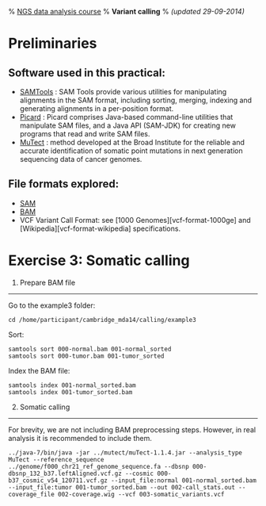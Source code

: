 % [NGS data analysis course](http://ngscourse.github.io/)
% __Variant calling__
% _(updated 29-09-2014)_

<!-- COMMON LINKS HERE -->

[SAMTools]: http://samtools.sourceforge.net/ "samtools"
[Picard]: http://picard.sourceforge.net/ "Picard"
[MuTect]: http://www.broadinstitute.org/cancer/cga/mutect_download "MuTect"

Preliminaries
================================================================================

Software used in this practical:
--------------------------------

- [SAMTools] : SAM Tools provide various utilities for manipulating alignments in the SAM format, including sorting, merging, indexing and generating alignments in a per-position format.
- [Picard] : Picard comprises Java-based command-line utilities that manipulate SAM files, and a Java API (SAM-JDK) for creating new programs that read and write SAM files.
- [MuTect] : method developed at the Broad Institute for the reliable and accurate identification of somatic point mutations in next generation sequencing data of cancer genomes.


File formats explored:
----------------------

- [SAM](http://samtools.sourceforge.net/SAMv1.pdf)
- [BAM](http://www.broadinstitute.org/igv/bam)
- VCF Variant Call Format: see [1000 Genomes][vcf-format-1000ge] and [Wikipedia][vcf-format-wikipedia] specifications.


Exercise 3: Somatic calling
================================================================================

1. Prepare BAM file
--------------------------------------------------------------------------------

Go to the example3 folder:

    cd /home/participant/cambridge_mda14/calling/example3

Sort:

    samtools sort 000-normal.bam 001-normal_sorted
    samtools sort 000-tumor.bam 001-tumor_sorted

Index the BAM file:

    samtools index 001-normal_sorted.bam
    samtools index 001-tumor_sorted.bam


2. Somatic calling
--------------------------------------------------------------------------------

For brevity, we are not including BAM preprocessing steps. However, in real analysis it is recommended to include them.

    ../java-7/bin/java -jar ../mutect/muTect-1.1.4.jar --analysis_type MuTect --reference_sequence ../genome/f000_chr21_ref_genome_sequence.fa --dbsnp 000-dbsnp_132_b37.leftAligned.vcf.gz --cosmic 000-b37_cosmic_v54_120711.vcf.gz --input_file:normal 001-normal_sorted.bam --input_file:tumor 001-tumor_sorted.bam --out 002-call_stats.out --coverage_file 002-coverage.wig --vcf 003-somatic_variants.vcf

